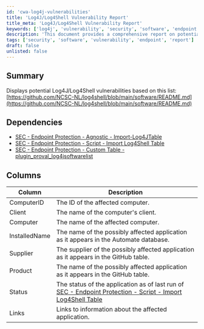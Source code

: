 ```yaml
---
id: 'cwa-log4j-vulnerabilities'
title: 'Log4J/Log4Shell Vulnerability Report'
title_meta: 'Log4J/Log4Shell Vulnerability Report'
keywords: ['log4j', 'vulnerability', 'security', 'software', 'endpoint']
description: 'This document provides a comprehensive report on potential Log4J/Log4Shell vulnerabilities, detailing affected applications based on a curated list from GitHub. It includes dependencies for endpoint protection and outlines the relevant columns for tracking vulnerabilities.'
tags: ['security', 'software', 'vulnerability', 'endpoint', 'report']
draft: false
unlisted: false
---
```

## Summary

Displays potential Log4J/Log4Shell vulnerabilities based on this list: [https://github.com/NCSC-NL/log4shell/blob/main/software/README.md](https://github.com/NCSC-NL/log4shell/blob/main/software/README.md)

## Dependencies

- [SEC - Endpoint Protection - Agnostic - Import-Log4JTable](https://proval.itglue.com/DOC-5078775-8854610)
- [SEC - Endpoint Protection - Script - Import Log4Shell Table](https://proval.itglue.com/DOC-5078775-8855626)
- [SEC - Endpoint Protection - Custom Table - plugin_proval_log4jsoftwarelist](https://proval.itglue.com/DOC-5078775-8856668)

## Columns

| Column        | Description                                                                                              |
|---------------|----------------------------------------------------------------------------------------------------------|
| ComputerID    | The ID of the affected computer.                                                                         |
| Client        | The name of the computer's client.                                                                       |
| Computer      | The name of the affected computer.                                                                        |
| InstalledName | The name of the possibly affected application as it appears in the Automate database.                    |
| Supplier      | The supplier of the possibly affected application as it appears in the GitHub table.                     |
| Product       | The name of the possibly affected application as it appears in the GitHub table.                         |
| Status        | The status of the application as of last run of [SEC - Endpoint Protection - Script - Import Log4Shell Table](https://proval.itglue.com/DOC-5078775-8855626) |
| Links         | Links to information about the affected application.                                                    |


